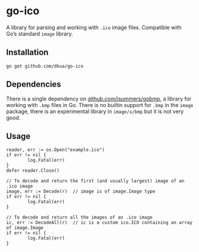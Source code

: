 go-ico
======

A library for parsing and working with `.ico` image files. Compatible with Go’s standard `image` library.

## Installation

```
go get github.com/dkua/go-ico
```

## Dependencies

There is a single dependency on [github.com/jsummers/gobmp](http://github.com/jsummers/gobmp), a library for working with `.bmp` files in Go.
There is no builtin support for `.bmp` in the `image` package, there is an experimental library in `image/x/bmp` but it is not very good.

## Usage

```
reader, err := os.Open("example.ico")
if err != nil {
        log.Fatal(err)
}
defer reader.Close()

// To decode and return the first (and usually largest) image of an .ico image
image, err := Decode(r)  // image is of image.Image type
if err != nil {
        log.Fatal(err)
}

// To decode and return all the images of an .ico image
ic, err := DecodeAll(r)  // ic is a custom ico.ICO containing an array of image.Image
if err != nil {
        log.Fatal(err)
}
```
